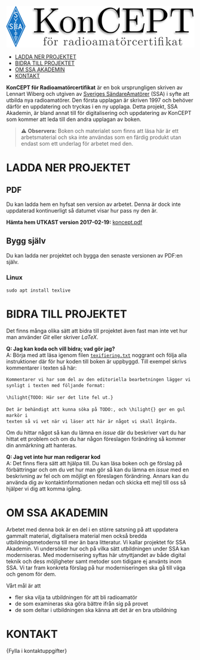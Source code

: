 
![KonCEPT för radioamatörcertifikat]

- [LADDA NER PROJEKTET](#ladda-ner-projektet)
- [BIDRA TILL PROJEKTET](#bidra-till-projektet)
- [OM SSA AKADEMIN](#om-ssa-akademin)
- [KONTAKT](#kontakt)

**KonCEPT för Radioamatörcertifikat** är en bok ursprungligen skriven av Lennart Wiberg och utgiven av [Sveriges SändareAmatörer](http://ssa.se) (SSA) i syfte att utbilda nya radioamatörer. Den första upplagan är skriven 1997 och behöver därför en uppdatering och tryckas i en ny upplaga. Detta projekt, SSA Akademin, är bland annat till för digitalisering och uppdatering av KonCEPT som kommer att leda till den andra upplagan av boken. 

> :warning: **Observera:** Boken och materialet som finns att läsa här är ett arbetsmaterial och ska inte användas som en färdig produkt utan endast som ett underlag för arbetet med den.

# LADDA NER PROJEKTET

## PDF

Du kan ladda hem en hyfsat sen version av arbetet. Denna är dock inte uppdaterad kontinuerligt så datumet visar hur pass ny den är.

**Hämta hem UTKAST version 2017-02-19:** [koncept.pdf](https://drive.google.com/open?id=0B7Mlo8g4g-UBZkhQUUxZNEpzSW8)

## Bygg själv
Du kan ladda ner projektet och bygga den senaste versionen av PDF:en själv.

### Linux
	sudo apt install texlive

# BIDRA TILL PROJEKTET

Det finns många olika sätt att bidra till projektet även fast man inte vet hur man använder *Git* eller skriver *LaTeX*. 

**Q: Jag kan koda och vill bidra; vad gör jag?**  
A: Börja med att läsa igenom filen [`texifiering.txt`](texifiering.txt) noggrant och följa alla instruktioner där för hur koden till boken är uppbyggd. Till exempel skrivs kommentarer i texten så här:

	Kommentarer vi har som del av den editoriella bearbetningen lägger vi
	synligt i texten med följande format:
	
	\hilight{TODO: Här ser det lite fel ut.}
	
	Det är behändigt att kunna söka på TODO:, och \hilight{} ger en gul markör i
	texten så vi vet när vi läser att här är något vi skall åtgärda.

Om du hittar något så kan du lämna en *issue* där du beskriver vart du har hittat ett problem och om du har någon föreslagen förändring så kommer din anmärkning att hanteras.

**Q: Jag vet inte hur man redigerar kod**  
A: Det finns flera sätt att hjälpa till. Du kan läsa boken och ge förslag på förbättringar och om du vet hur man gör så kan du lämna en *issue* med en beskrivning av fel och om möjligt en föreslagen förändring. Annars kan du använda dig av kontaktinformationen nedan och skicka ett mejl till oss så hjälper vi dig att komma igång.

# OM SSA AKADEMIN

Arbetet med denna bok är en del i en större satsning på att uppdatera gammalt material, digitalisera material men också bredda utbildningsmetoderna till mer än bara litteratur. Vi kallar projektet för SSA Akademin. Vi undersöker hur och på vilka sätt utbildningen under SSA kan moderniseras. Med modernisering syftas här utnyttjandet av både digital teknik och dess möjligheter samt metoder som tidigare ej använts inom SSA. Vi tar fram konkreta förslag på hur moderniseringen ska gå till väga och genom för dem.

Vårt mål är att

- fler ska vilja ta utbildningen för att bli radioamatör
- de som examineras ska göra bättre ifrån sig på provet
- de som deltar i utbildningen ska känna att det är en bra utbildning

# KONTAKT
{Fylla i kontaktuppgifter}

[KonCEPT för radioamatörcertifikat]: koncept.png
